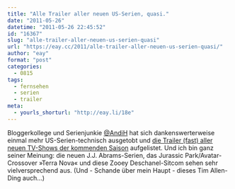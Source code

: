 ```yaml
---
title: "Alle Trailer aller neuen US-Serien, quasi."
date: "2011-05-26"
datetime: "2011-05-26 22:45:52"
id: "16367"
slug: "alle-trailer-aller-neuen-us-serien-quasi"
url: "https://eay.cc/2011/alle-trailer-aller-neuen-us-serien-quasi/"
author: "eay"
format: "post"
categories:
  - 0815
tags:
  - fernsehen
  - serien
  - trailer
meta:
  - yourls_shorturl: "http://eay.li/18e"
---
```


Bloggerkollege und Serienjunkie [@AndiH](http://twitter.com/AndiH) hat sich dankenswerterweise einmal mehr US-Serien-technisch ausgetobt und [die Trailer (fast) aller neuen TV-Shows der kommenden Saison](http://www.andisblog.de/2011/05/20/trailer-fast-aller-neuen-tv-shows-kommender-saison-herbst-2011/) aufgelistet. Und ich bin ganz seiner Meinung: die neuen J.J. Abrams-Serien, das Jurassic Park/Avatar-Crossover »Terra Nova« und diese Zooey Deschanel-Sitcom sehen sehr vielversprechend aus. (Und - Schande über mein Haupt - dieses Tim Allen-Ding auch...)
